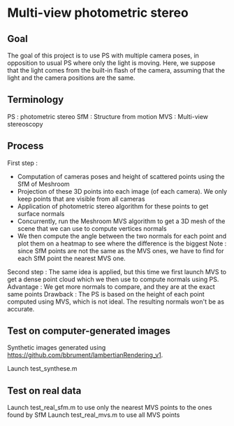 # Multi-view photometric stereo

## Goal
The goal of this project is to use PS with multiple camera poses, in opposition to usual PS where only the light is moving.
Here, we suppose that the light comes from the built-in flash of the camera, assuming that the light and the camera positions are the same.


## Terminology
PS : photometric stereo
SfM : Structure from motion
MVS : Multi-view stereoscopy


## Process
First step :
- Computation of cameras poses and height of scattered points using the SfM of Meshroom
- Projection of these 3D points into each image (of each camera). We only keep points that are visible from all cameras
- Application of photometric stereo algorithm for these points to get surface normals
- Concurrently, run the Meshroom MVS algorithm to get a 3D mesh of the scene that we can use to compute vertices normals
- We then compute the angle between the two normals for each point and plot them on a heatmap to see where the difference is the biggest
Note : since SfM points are not the same as the MVS ones, we have to find for each SfM point the nearest MVS one.

Second step :
The same idea is applied, but this time we first launch MVS to get a dense point cloud which we then use to compute normals using PS.
Advantage : We get more normals to compare, and they are at the exact same points
Drawback : The PS is based on the height of each point computed using MVS, which is not ideal. The resulting normals won't be as accurate.


## Test on computer-generated images
Synthetic images generated using https://github.com/bbrument/lambertianRendering_v1.

Launch test_synthese.m


## Test on real data
Launch test_real_sfm.m to use only the nearest MVS points to the ones found by SfM
Launch test_real_mvs.m to use all MVS points
